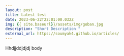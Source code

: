 ```yaml
---
layout: post
title: Latest test
date: 2023-06-22T22:01:00.032Z
img: {{ site.baseurl}}/assets/img/goban.jpg
description: "Short Description "
external_url: https://soumyak4.github.io/articles/
---
```

Hhdjjddjdjdj body
